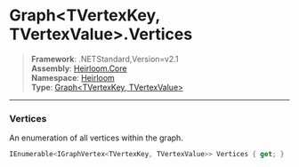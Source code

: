 # Graph\<TVertexKey, TVertexValue>.Vertices

> **Framework**: .NETStandard,Version=v2.1  
> **Assembly**: [Heirloom.Core][0]  
> **Namespace**: [Heirloom][0]  
> **Type**: [Graph\<TVertexKey, TVertexValue>][1]

--------------------------------------------------------------------------------

### Vertices

An enumeration of all vertices within the graph.

```cs
IEnumerable<IGraphVertex<TVertexKey, TVertexValue>> Vertices { get; }
```

[0]: ../Heirloom.Core.md
[1]: Heirloom.Graph[TVertexKey,TVertexValue].md
